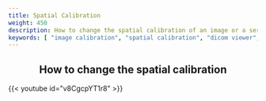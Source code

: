 ```yaml
---
title: Spatial Calibration
weight: 450
description: How to change the spatial calibration of an image or a series
keywords: [ "image calibration", "spatial calibration", "dicom viewer", "free dicom viewer", "open source dicom viewer", "weasis dicom viewer",  "multi-platform dicom viewer", "dicom", "pacs", "pacs viewer" ]
---
```


## <center>How to change the spatial calibration</center>

{{< youtube id="v8CgcpYT1r8" >}}
